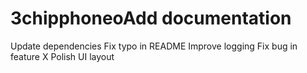 # 3chipphoneoAdd documentation
Update dependencies
Fix typo in README
Improve logging
Fix bug in feature X
Polish UI layout

